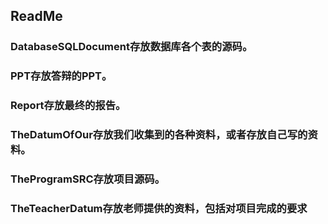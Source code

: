## ReadMe



### DatabaseSQLDocument存放数据库各个表的源码。

### PPT存放答辩的PPT。

### Report存放最终的报告。

### TheDatumOfOur存放我们收集到的各种资料，或者存放自己写的资料。

### TheProgramSRC存放项目源码。

### TheTeacherDatum存放老师提供的资料，包括对项目完成的要求

